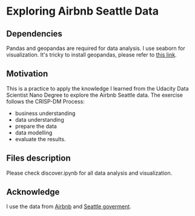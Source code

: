 # Exploring Airbnb Seattle Data

## Dependencies
Pandas and geopandas are required for data analysis. I use seaborn for visualization. It's tricky to install geopandas, please refer to [this link](
https://geopandas.org/en/stable/getting_started/install.html).

## Motivation
This is a practice to apply the knowledge I learned from the Udacity Data Scientist Nano Degree to explore the Airbnb Seattle data. The exercise follows the CRISP-DM Process:
- business understanding
- data understanding
- prepare the data
- data modelling
- evaluate the results.

## Files description
Please check discover.ipynb for all data analysis and visualization.

## Acknowledge
I use the data from [Airbnb](https://www.kaggle.com/airbnb/seattle/data) and [Seattle goverment](https://data.seattle.gov/browse/select_dataset?tags=boundaries).

